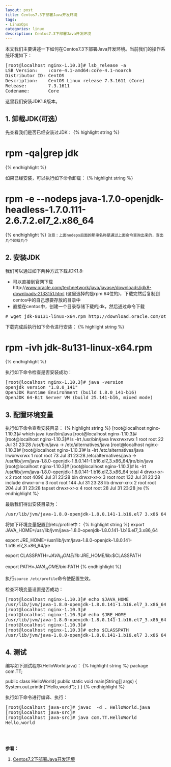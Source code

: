 ```yaml
---
layout: post
title: Centos7.3下部署Java开发环境
tags:
- LinuxOps
categories: linux
description: Centos7.3下部署Java开发环境
---
```


本文我们主要讲述一下如何在Centos7.3下部署Java开发环境。当前我们的操作系统环境如下：


<!-- more -->
<pre>
[root@localhost nginx-1.10.3]# lsb_release -a
LSB Version:    :core-4.1-amd64:core-4.1-noarch
Distributor ID: CentOS
Description:    CentOS Linux release 7.3.1611 (Core) 
Release:        7.3.1611
Codename:       Core
</pre>

这里我们安装JDK1.8版本。


## 1. 卸载JDK(可选）

先查看我们是否已经安装过JDK：
{% highlight string %}
# rpm -qa|grep jdk
{% endhighlight %}

如果已经安装，可以执行如下命令卸载：
{% highlight string %}
# rpm -e  --nodeps java-1.7.0-openjdk-headless-1.7.0.111-2.6.7.2.el7_2.x86_64
{% endhighlight %}
```注意：上面nodeps后面的那串名称是通过上面命令查询出来的，查出几个卸载几个```


## 2. 安装JDK

我们可以通过如下两种方式下载JDK1.8:

* 可以直接到官网下载http://www.oracle.com/technetwork/java/javase/downloads/jdk8-downloads-2133151.html (这里选择的是rpm 64位的)，下载完然后复制到centos中的自己想要存放的目录中
* 直接在centos中，创建一个目录存储下载的jdk，然后通过命令下载
<pre>
# wget jdk-8u131-linux-x64.rpm http://download.oracle.com/otn-pub/java/jdk/8u131-b11/jdk-8u131-linux-x64.rpm
</pre>

下载完成后执行如下命令进行安装：
{% highlight string %}
# rpm -ivh jdk-8u131-linux-x64.rpm
{% endhighlight %}

执行如下命令检查是否安装成功：
<pre>
[root@localhost nginx-1.10.3]# java -version
openjdk version "1.8.0_141"
OpenJDK Runtime Environment (build 1.8.0_141-b16)
OpenJDK 64-Bit Server VM (build 25.141-b16, mixed mode)
</pre>
 
## 3. 配置环境变量
执行如下命令查看安装目录：
{% highlight string %}
[root@localhost nginx-1.10.3]# which java
/usr/bin/java
[root@localhost nginx-1.10.3]# 
[root@localhost nginx-1.10.3]# ls -lrt /usr/bin/java
lrwxrwxrwx 1 root root 22 Jul 31 23:28 /usr/bin/java -> /etc/alternatives/java
[root@localhost nginx-1.10.3]# 
[root@localhost nginx-1.10.3]# ls -lrt /etc/alternatives/java
lrwxrwxrwx 1 root root 73 Jul 31 23:28 /etc/alternatives/java -> /usr/lib/jvm/java-1.8.0-openjdk-1.8.0.141-1.b16.el7_3.x86_64/jre/bin/java
[root@localhost nginx-1.10.3]# 
[root@localhost nginx-1.10.3]# ls -lrt /usr/lib/jvm/java-1.8.0-openjdk-1.8.0.141-1.b16.el7_3.x86_64
total 4
drwxr-xr-x 2 root root 4096 Jul 31 23:28 bin
drwxr-xr-x 3 root root  132 Jul 31 23:28 include
drwxr-xr-x 3 root root  144 Jul 31 23:28 lib
drwxr-xr-x 2 root root  204 Jul 31 23:28 tapset
drwxr-xr-x 4 root root   28 Jul 31 23:28 jre
{% endhighlight %}

最后我们得出安装目录为：
<pre>
/usr/lib/jvm/java-1.8.0-openjdk-1.8.0.141-1.b16.el7_3.x86_64/jre/bin/java
</pre>

将如下环境变量配置到/etc/profile中：
{% highlight string %}
export JAVA_HOME=/usr/lib/jvm/java-1.8.0-openjdk-1.8.0.141-1.b16.el7_3.x86_64

export JRE_HOME=/usr/lib/jvm/java-1.8.0-openjdk-1.8.0.141-1.b16.el7_3.x86_64/jre

export CLASSPATH=$JAVA_HOME/lib:$JRE_HOME/lib:$CLASSPATH

export PATH=$JAVA_HOME/bin:$PATH
{% endhighlight %}

执行```source /etc/profile```命令使配置生效。

检查环境变量设置是否成功：
<pre>
[root@localhost nginx-1.10.3]# echo $JAVA_HOME
/usr/lib/jvm/java-1.8.0-openjdk-1.8.0.141-1.b16.el7_3.x86_64
[root@localhost nginx-1.10.3]#
[root@localhost nginx-1.10.3]# echo $JRE_HOME 
/usr/lib/jvm/java-1.8.0-openjdk-1.8.0.141-1.b16.el7_3.x86_64/jre
[root@localhost nginx-1.10.3]#
[root@localhost nginx-1.10.3]# echo $CLASSPATH
/usr/lib/jvm/java-1.8.0-openjdk-1.8.0.141-1.b16.el7_3.x86_64/lib:/usr/lib/jvm/java-1.8.0-openjdk-1.8.0.141-1.b16.el7_3.x86_64/jre/lib:
</pre>

## 4. 测试
编写如下测试程序(HelloWorld.java)：
{% highlight string %}
package com.TT;

public class HelloWorld{
        public static void main(String[] args)
        {
                System.out.println("Hello,world");
        }
}
{% endhighlight %}

执行如下命令进行编译、执行：
<pre>
[root@localhost java-src]# javac  -d . HelloWorld.java
[root@localhost java-src]# 
[root@localhost java-src]# java com.TT.HelloWorld
Hello,world
</pre>







<br />
<br />

**参看：**

1. [Centos7.2下部署Java开发环境](http://www.cnblogs.com/layezi/p/7049015.html)

<br />
<br />
<br />





